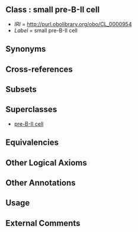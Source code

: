 
## Class : small pre-B-II cell

 * *IRI* = http://purl.obolibrary.org/obo/CL_0000954
 * *Label* = small pre-B-II cell

## Synonyms


## Cross-references


## Subsets


## Superclasses

 * [pre-B-II cell](../../CL/55/CL_0000955.md)

## Equivalencies


## Other Logical Axioms


## Other Annotations


## Usage


## External Comments

